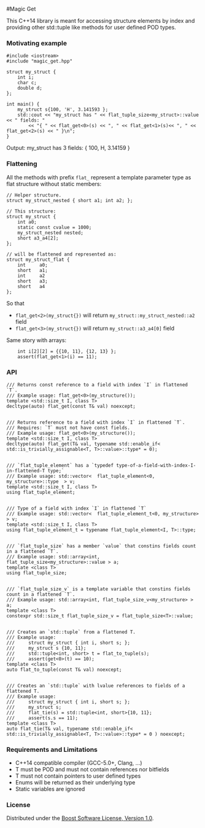 #Magic Get

This C++14 library is meant for accessing structure elements by index and providing other std::tuple like methods for user defined POD types.


### Motivating example
```
#include <iostream>
#include "magic_get.hpp"

struct my_struct {
    int i;
    char c;
    double d;
};

int main() {
    my_struct s{100, 'H', 3.141593 };
    std::cout << "my_struct has " << flat_tuple_size<my_struct>::value << " fields: "
        << "{ " << flat_get<0>(s) << ", " << flat_get<1>(s)<< ", " << flat_get<2>(s) << " }\n";
}

```

Output:
my_struct has 3 fields: { 100, H, 3.14159 }


### Flattening
All the methods with prefix `flat_` represent a template parameter type as flat structure without static members:

```
// Helper structure.
struct my_struct_nested { short a1; int a2; };

// This structure:
struct my_struct {
    int a0;
    static const cvalue = 1000;
    my_struct_nested nested;
    short a3_a4[2];
};

// will be flattened and represented as:
struct my_struct_flat {
    int     a0;
    short   a1;
    int     a2
    short   a3;
    short   a4
};
```
So that
* `flat_get<2>(my_struct{})` will return `my_struct::my_struct_nested::a2` field
* `flat_get<3>(my_struct{})` will return `my_struct::a3_a4[0]` field

Same story with arrays:
```
    int i[2][2] = {{10, 11}, {12, 13} };
    assert(flat_get<1>(i) == 11);
```

### API
```
/// Returns const reference to a field with index `I` in flattened `T`.
/// Example usage: flat_get<0>(my_structure());
template <std::size_t I, class T>
decltype(auto) flat_get(const T& val) noexcept;


/// Returns reference to a field with index `I` in flattened `T`.
/// Requires: `T` must not have const fields.
/// Example usage: flat_get<0>(my_structure());
template <std::size_t I, class T>
decltype(auto) flat_get(T& val, typename std::enable_if< std::is_trivially_assignable<T, T>::value>::type* = 0);


/// `flat_tuple_element` has a `typedef type-of-a-field-with-index-I-in-flattened-T type;`
/// Example usage: std::vector<  flat_tuple_element<0, my_structure>::type  > v;
template <std::size_t I, class T>
using flat_tuple_element;


/// Type of a field with index `I` in flattened `T`
/// Example usage: std::vector<  flat_tuple_element_t<0, my_structure>  > v;
template <std::size_t I, class T>
using flat_tuple_element_t = typename flat_tuple_element<I, T>::type;


/// `flat_tuple_size` has a member `value` that constins fields count in a flattened `T`.
/// Example usage: std::array<int, flat_tuple_size<my_structure>::value > a;
template <class T>
using flat_tuple_size;


/// `flat_tuple_size_v` is a template variable that constins fields count in a flattened `T`.
/// Example usage: std::array<int, flat_tuple_size_v<my_structure> > a;
template <class T>
constexpr std::size_t flat_tuple_size_v = flat_tuple_size<T>::value;


/// Creates an `std::tuple` from a flattened T.
/// Example usage: 
///     struct my_struct { int i, short s; };
///     my_struct s {10, 11};
///     std::tuple<int, short> t = flat_to_tuple(s);
///     assert(get<0>(t) == 10);
template <class T>
auto flat_to_tuple(const T& val) noexcept;


/// Creates an `std::tuple` with lvalue references to fields of a flattened T.
/// Example usage: 
///     struct my_struct { int i, short s; };
///     my_struct s;
///     flat_tie(s) = std::tuple<int, short>{10, 11};
///     assert(s.s == 11);
template <class T>
auto flat_tie(T& val, typename std::enable_if< std::is_trivially_assignable<T, T>::value>::type* = 0 ) noexcept;
```

### Requirements and Limitations

* C++14 compatible compiler (GCC-5.0+, Clang, ...)
* T must be POD and must not contain references nor bitfields
* T must not contain pointers to user defined types
* Enums will be returned as their underlying type
* Static variables are ignored


### License

Distributed under the [Boost Software License, Version 1.0](http://boost.org/LICENSE_1_0.txt).
